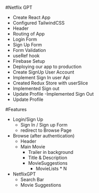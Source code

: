 #Netflix GPT

- Create React App
- Configured TailwindCSS
- Header
- Routing of App
- Login Form
- Sign Up Form
- Form Validation
- useRef hook
- Firebase Setup
- Deploying our app to production
- Create SignUp User Account
- Implement Sign In user Api
- Created Redux Store with userSlice
- Implemented Sign out 
- Update Profile
-Implemented Sign Out
- Update Profile 

#Features
- Login/Sign Up
  -  Sign In / Sign up Form
  - redirect to Browse Page 
- Browse (after authentication)
  - Header
  - Main Movie
    - Trailer in background 
    - Title & Description
    - MovieSuggestions
        - MovieLists * N
- NetflixGPT
  - Search Bar
  - Movie Suggestions